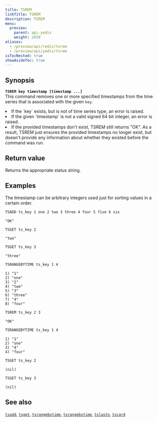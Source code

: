 ```yaml
---
title: TSREM
linkTitle: TSREM
description: TSREM
menu:
  preview:
    parent: api-yedis
    weight: 2450
aliases:
  - /preview/api/redis/tsrem
  - /preview/api/yedis/tsrem
isTocNested: true
showAsideToc: true
---
```


## Synopsis

<b>`TSREM key timestamp [timestamp ...]`</b><br>
This command removes one or more specified timestamps from the time series that is associated with the given `key`.
<li>If the `key` exists, but is not of time series type, an error is raised.</li>
<li>If the given `timestamp` is not a valid signed 64 bit integer, an error is raised.</li>
<li>If the provided timestamps don't exist, TSREM still returns "OK". As a result, TSREM just
ensures the provided timestamps no longer exist, but doesn't provide any information about whether
they existed before the command was run.</li>

## Return value

Returns the appropriate status string.

## Examples

The timestamp can be arbitrary integers used just for sorting values in a certain order.

```sh
TSADD ts_key 1 one 2 two 3 three 4 four 5 five 6 six
```

```
"OK"
```

```sh
TSGET ts_key 2
```

```
"two"
```

```sh
TSGET ts_key 3
```

```
"three"
```

```sh
TSRANGEBYTIME ts_key 1 4
```

```
1) "1"
2) "one"
3) "2"
4) "two"
5) "3"
6) "three"
7) "4"
8) "four"
```

```sh
TSREM ts_key 2 3
```

```
"OK"
```

```sh
TSRANGEBYTIME ts_key 1 4
```

```
1) "1"
2) "one"
3) "4"
4) "four"
```

```sh
TSGET ts_key 2
```

```
(nil)
```

```sh
TSGET ts_key 3
```

```
(nil)
```

## See also

[`tsadd`](../tsadd/), [`tsget`](../tsget/), [`tsrangebytime`](../tsrangebytime/),
[`tsrangebytime`](../tsrangebytime/), [`tslastn`](../tslastn/), [`tscard`](../tscard/)
